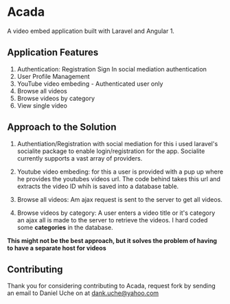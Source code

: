 # Acada

A video embed application built with Laravel and Angular 1.

## Application Features

1.  Authentication: Registration Sign In social mediation authentication
2.  User Profile Management
3.  YouTube video embeding - Authenticated user only
4.  Browse all videos
5.  Browse videos by category
6.  View single video

## Approach to the Solution

1.  Authentiation/Registration with social mediation for this i used laravel's socialite package to enable login/registration for the       app. Socialite currently supports a vast array of providers.

2.  Youtube video embeding: for this a user is provided with a pup up where he provides the youtubes videos url. The code behind takes         this url and extracts the video ID whih is saved into a database table.

3. Browse all videos: Am ajax request is sent to the server to get all videos.

4. Browse videos by category: A user enters a video title or it's category an ajax all is made to the server to retrieve the videos. I      hard coded some <b>categories</b> in the database.

<p><b>This might not be the best approach, but it solves the problem of having to have a separate host for  videos </b></p>

## Contributing

Thank you for considering contributing to Acada, request fork by sending an email to Daniel Uche on at dank.uche@yahoo.com
